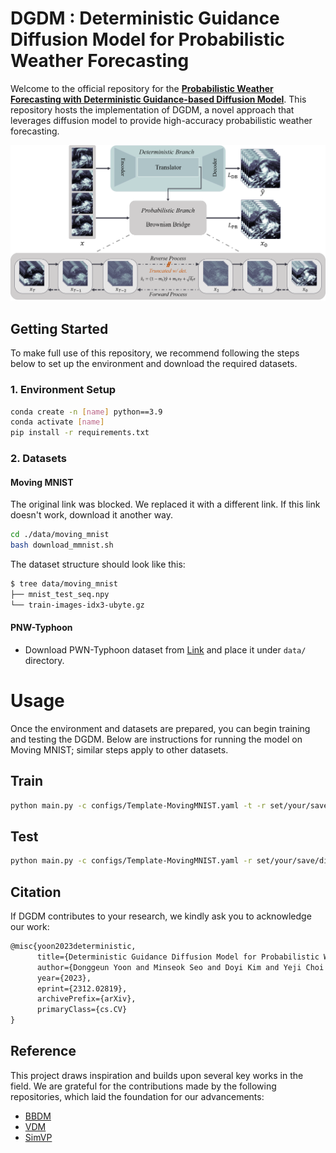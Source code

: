 # DGDM : Deterministic Guidance Diffusion Model for Probabilistic Weather Forecasting

Welcome to the official repository for the **[Probabilistic Weather Forecasting with Deterministic Guidance-based Diffusion Model](https://arxiv.org/abs/2312.02819)**. This repository hosts the implementation of DGDM, a novel approach that leverages diffusion model to provide high-accuracy probabilistic
weather forecasting.

<img src="resources/architecture.png">  

## Getting Started

To make full use of this repository, we recommend following the steps below to set up the environment and download the required datasets.

### 1. Environment Setup
```bash
conda create -n [name] python==3.9
conda activate [name]
pip install -r requirements.txt
```

### 2. Datasets
#### Moving MNIST
The original link was blocked. We replaced it with a different link. If this link doesn't work, download it another way.

```bash
cd ./data/moving_mnist
bash download_mmnist.sh
```
The dataset structure should look like this:
```bash
$ tree data/moving_mnist
├── mnist_test_seq.npy
└── train-images-idx3-ubyte.gz
```

#### PNW-Typhoon
- Download PWN-Typhoon dataset from [Link](https://drive.google.com/drive/folders/1_bI1t-hWEEZiJx8rCIUKnmWVuH23_z0O) and place it under ```data/``` directory.

# Usage
Once the environment and datasets are prepared, you can begin training and testing the DGDM. Below are instructions for running the model on Moving MNIST; similar steps apply to other datasets.

## Train

```bash
python main.py -c configs/Template-MovingMNIST.yaml -t -r set/your/save/dir
```

## Test

```bash
python main.py -c configs/Template-MovingMNIST.yaml -r set/your/save/dir
```

## Citation
If DGDM contributes to your research, we kindly ask you to acknowledge our work:

```latex
@misc{yoon2023deterministic,
      title={Deterministic Guidance Diffusion Model for Probabilistic Weather Forecasting}, 
      author={Donggeun Yoon and Minseok Seo and Doyi Kim and Yeji Choi and Donghyeon Cho},
      year={2023},
      eprint={2312.02819},
      archivePrefix={arXiv},
      primaryClass={cs.CV}
}
```

## Reference
This project draws inspiration and builds upon several key works in the field. We are grateful for the contributions made by the following repositories, which laid the foundation for our advancements:

- [BBDM](https://github.com/xuekt98/BBDM)
- [VDM](https://github.com/lucidrains/video-diffusion-pytorch)
- [SimVP](https://github.com/A4Bio/SimVP-Simpler-yet-Better-Video-Prediction)
